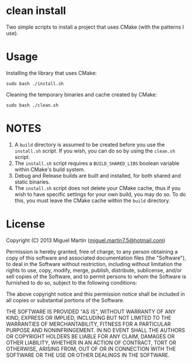 # clean install

Two simple scripts to install a project that uses CMake (with the patterns I use).

# Usage

Installing the library that uses CMake:

    sudo bash ./install.sh

Cleaning the temporary binaries and cache created by CMake:

    sudo bash ./clean.sh

# NOTES

1. A `build` directory is assumed to be created before you use the `install.sh` script. If you wish, you can do so by using the `clean.sh` script.
2. The `install.sh` script requires a `BUILD_SHARED_LIBS` boolean variable within CMake's build system. 
3. Debug and Release builds are built and installed, for both shared and static binaries.
4. The `install.sh` script does not delete your CMake cache, thus if you wish to have specific settings for your own build, you may do so. To do this, you must leave the CMake cache within the `build` directory. 

# License

Copyright (C) 2013 Miguel Martin (miguel.martin7.5@hotmail.com)

Permission is hereby granted, free of charge, to any person obtaining a copy
of this software and associated documentation files (the "Software"), to deal
in the Software without restriction, including without limitation the rights
to use, copy, modify, merge, publish, distribute, sublicense, and/or sell
copies of the Software, and to permit persons to whom the Software is
furnished to do so, subject to the following conditions:

The above copyright notice and this permission notice shall be included in
all copies or substantial portions of the Software.

THE SOFTWARE IS PROVIDED "AS IS", WITHOUT WARRANTY OF ANY KIND, EXPRESS OR
IMPLIED, INCLUDING BUT NOT LIMITED TO THE WARRANTIES OF MERCHANTABILITY,
FITNESS FOR A PARTICULAR PURPOSE AND NONINFRINGEMENT. IN NO EVENT SHALL THE
AUTHORS OR COPYRIGHT HOLDERS BE LIABLE FOR ANY CLAIM, DAMAGES OR OTHER
LIABILITY, WHETHER IN AN ACTION OF CONTRACT, TORT OR OTHERWISE, ARISING FROM,
OUT OF OR IN CONNECTION WITH THE SOFTWARE OR THE USE OR OTHER DEALINGS IN
THE SOFTWARE.

